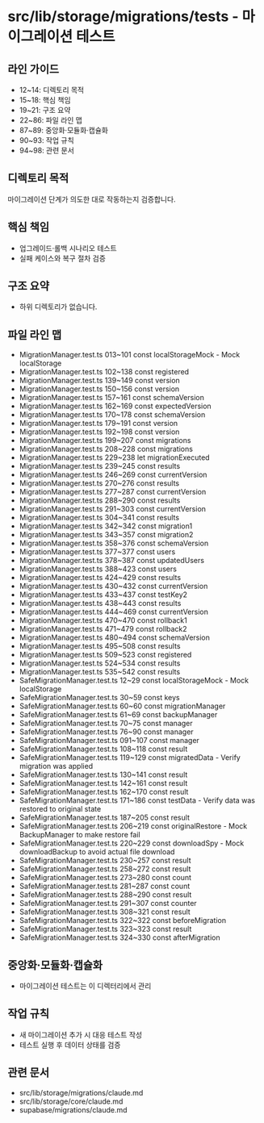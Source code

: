 # src/lib/storage/migrations/__tests__ - 마이그레이션 테스트

## 라인 가이드
- 12~14: 디렉토리 목적
- 15~18: 핵심 책임
- 19~21: 구조 요약
- 22~86: 파일 라인 맵
- 87~89: 중앙화·모듈화·캡슐화
- 90~93: 작업 규칙
- 94~98: 관련 문서

## 디렉토리 목적
마이그레이션 단계가 의도한 대로 작동하는지 검증합니다.

## 핵심 책임
- 업그레이드·롤백 시나리오 테스트
- 실패 케이스와 복구 절차 검증

## 구조 요약
- 하위 디렉토리가 없습니다.

## 파일 라인 맵
- MigrationManager.test.ts 013~101 const localStorageMock - Mock localStorage
- MigrationManager.test.ts 102~138 const registered
- MigrationManager.test.ts 139~149 const version
- MigrationManager.test.ts 150~156 const version
- MigrationManager.test.ts 157~161 const schemaVersion
- MigrationManager.test.ts 162~169 const expectedVersion
- MigrationManager.test.ts 170~178 const schemaVersion
- MigrationManager.test.ts 179~191 const version
- MigrationManager.test.ts 192~198 const version
- MigrationManager.test.ts 199~207 const migrations
- MigrationManager.test.ts 208~228 const migrations
- MigrationManager.test.ts 229~238 let migrationExecuted
- MigrationManager.test.ts 239~245 const results
- MigrationManager.test.ts 246~269 const currentVersion
- MigrationManager.test.ts 270~276 const results
- MigrationManager.test.ts 277~287 const currentVersion
- MigrationManager.test.ts 288~290 const results
- MigrationManager.test.ts 291~303 const currentVersion
- MigrationManager.test.ts 304~341 const results
- MigrationManager.test.ts 342~342 const migration1
- MigrationManager.test.ts 343~357 const migration2
- MigrationManager.test.ts 358~376 const schemaVersion
- MigrationManager.test.ts 377~377 const users
- MigrationManager.test.ts 378~387 const updatedUsers
- MigrationManager.test.ts 388~423 const users
- MigrationManager.test.ts 424~429 const results
- MigrationManager.test.ts 430~432 const currentVersion
- MigrationManager.test.ts 433~437 const testKey2
- MigrationManager.test.ts 438~443 const results
- MigrationManager.test.ts 444~469 const currentVersion
- MigrationManager.test.ts 470~470 const rollback1
- MigrationManager.test.ts 471~479 const rollback2
- MigrationManager.test.ts 480~494 const schemaVersion
- MigrationManager.test.ts 495~508 const results
- MigrationManager.test.ts 509~523 const registered
- MigrationManager.test.ts 524~534 const results
- MigrationManager.test.ts 535~542 const results
- SafeMigrationManager.test.ts 12~29 const localStorageMock - Mock localStorage
- SafeMigrationManager.test.ts 30~59 const keys
- SafeMigrationManager.test.ts 60~60 const migrationManager
- SafeMigrationManager.test.ts 61~69 const backupManager
- SafeMigrationManager.test.ts 70~75 const manager
- SafeMigrationManager.test.ts 76~90 const manager
- SafeMigrationManager.test.ts 091~107 const manager
- SafeMigrationManager.test.ts 108~118 const result
- SafeMigrationManager.test.ts 119~129 const migratedData - Verify migration was applied
- SafeMigrationManager.test.ts 130~141 const result
- SafeMigrationManager.test.ts 142~161 const result
- SafeMigrationManager.test.ts 162~170 const result
- SafeMigrationManager.test.ts 171~186 const testData - Verify data was restored to original state
- SafeMigrationManager.test.ts 187~205 const result
- SafeMigrationManager.test.ts 206~219 const originalRestore - Mock BackupManager to make restore fail
- SafeMigrationManager.test.ts 220~229 const downloadSpy - Mock downloadBackup to avoid actual file download
- SafeMigrationManager.test.ts 230~257 const result
- SafeMigrationManager.test.ts 258~272 const result
- SafeMigrationManager.test.ts 273~280 const count
- SafeMigrationManager.test.ts 281~287 const count
- SafeMigrationManager.test.ts 288~290 const result
- SafeMigrationManager.test.ts 291~307 const counter
- SafeMigrationManager.test.ts 308~321 const result
- SafeMigrationManager.test.ts 322~322 const beforeMigration
- SafeMigrationManager.test.ts 323~323 const result
- SafeMigrationManager.test.ts 324~330 const afterMigration

## 중앙화·모듈화·캡슐화
- 마이그레이션 테스트는 이 디렉터리에서 관리

## 작업 규칙
- 새 마이그레이션 추가 시 대응 테스트 작성
- 테스트 실행 후 데이터 상태를 검증

## 관련 문서
- src/lib/storage/migrations/claude.md
- src/lib/storage/core/claude.md
- supabase/migrations/claude.md
